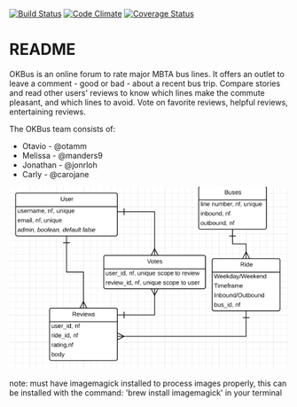 [![Build Status](https://travis-ci.org/<YOUR_GITHUB_USERNAME>/<YOUR_REPO_NAME>.svg?branch=master)](https://travis-ci.org/<YOUR_GITHUB_USERNAME>/<YOUR_REPO_NAME>) [![Code Climate](https://codeclimate.com/github/<YOUR_GITHUB_USERNAME>/<YOUR_REPO_NAME>.png)](https://codeclimate.com/github/<YOUR_GITHUB_USERNAME>/<YOUR_REPO_NAME>) [![Coverage Status](https://coveralls.io/repos/<YOUR_GITHUB_USERNAME>/<YOUR_REPO_NAME>/badge.png)](https://coveralls.io/r/<YOUR_GITHUB_USERNAME>/<YOUR_REPO_NAME>)

# README

OKBus is an online forum to rate major MBTA bus lines. It offers an outlet to leave a comment - good or bad - about a recent bus trip. Compare stories and read other users' reviews to know which lines make the commute pleasant, and which lines to avoid. Vote on favorite reviews, helpful reviews, entertaining reviews.

The OKBus team consists of:

* Otavio - @otamm
* Melissa - @manders9
* Jonathan - @jonrloh
* Carly - @carojane


![ER Diagram](/ok_bus_er.png)

note: must have imagemagick installed to process images properly,
this can be installed with the command: 'brew install imagemagick'
in your terminal
